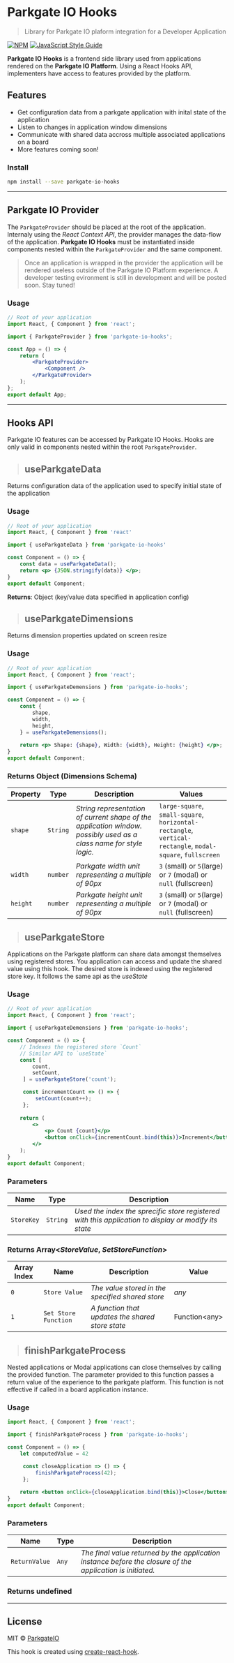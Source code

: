 # Parkgate IO Hooks

> Library for Parkgate IO plaform integration for a Developer Application

[![NPM](https://img.shields.io/npm/v/parkgate-io-hooks.svg)](https://www.npmjs.com/package/parkgate-io-hooks) [![JavaScript Style Guide](https://img.shields.io/badge/code_style-standard-brightgreen.svg)](https://standardjs.com)

__Parkgate IO Hooks__ is a frontend side library used from applications rendered on the **Parkgate IO Platform**. Using a React Hooks API, implementers have access to features provided by the platform. 

## Features
* Get configuration data from a parkgate application with inital state of the application
* Listen to changes in application window dimensions
* Communicate with shared data accross multiple associated applications on a board
* More features coming soon!

### Install

```bash
npm install --save parkgate-io-hooks
```

***

## Parkgate IO Provider
The `ParkgateProvider` should be placed at the root of the application. Internaly using the _React Context API_, the provider manages the data-flow of the application. __Parkgate IO Hooks__ must be instantiated inside components nested within the `ParkgateProvider` and the same component.

> Once an application is wrapped in the provider the application will be rendered useless outside of the Parkgate IO Platform experience. A developer testing evironment is still in development and will be posted soon. Stay tuned!

### Usage

```jsx
// Root of your application
import React, { Component } from 'react';

import { ParkgateProvider } from 'parkgate-io-hooks';

const App = () => {
    return (
        <ParkgateProvider>
            <Component />
        </ParkgateProvider>
    );
};
export default App;
```

***

## Hooks API
Parkgate IO features can be accessed by Parkgate IO Hooks. Hooks are only valid in components nested within the root `ParkgateProvider`. 

> ## useParkgateData
Returns configuration data of the application used to specify initial state of the application
### Usage
```jsx
// Root of your application
import React, { Component } from 'react'

import { useParkgateData } from 'parkgate-io-hooks'

const Component = () => {
    const data = useParkgateData();
    return <p> {JSON.stringify(data)} </p>;
}
export default Component;
```
__Returns__: Object (key/value data specified in application config)
> ## useParkgateDimensions
Returns dimension properties updated on screen resize
### Usage
```jsx
// Root of your application
import React, { Component } from 'react';

import { useParkgateDemensions } from 'parkgate-io-hooks';

const Component = () => {
    const {
        shape,
        width,
        height,
    } = useParkgateDemensions();
    
    return <p> Shape: {shape}, Width: {width}, Height: {height} </p>;
}
export default Component;
```
### Returns Object (Dimensions Schema)

| Property | Type | Description | Values |
| --- | --- | --- | --- |
| `shape` | `String` | _String representation of current shape of the application window. possibly used as a class name for style logic._ | `large-square`, `small-square`, `horizontal-rectangle`, `vertical-rectangle`, `modal-square`, `fullscreen` |
| `width` | `number` | _Parkgate width unit representing a multiple of 90px_ | `3` (small) or `5`(large) or `7` (modal) or `null` (fullscreen)  |
| `height` | `number` | _Parkgate height unit representing a multiple of 90px_ | `3` (small) or `5`(large) or `7` (modal) or `null` (fullscreen)  |

> ## useParkgateStore
Applications on the Parkgate platform can share data amongst themselves using registered stores. You application can access and update the shared value using this hook. The desired store is indexed using the registered store key. It follows the same api as the _useState_
### Usage
```jsx
// Root of your application
import React, { Component } from 'react';

import { useParkgateDemensions } from 'parkgate-io-hooks';

const Component = () => {
    // Indexes the registered store `Count`
    // Similar API to `useState`
    const [
        count,
        setCount,
     ] = useParkgateStore('count');

     const incrementCount => () => {
         setCount(count++);
     };
    
    return (
        <>
            <p> Count {count}</p>
            <button onClick={incrementCount.bind(this)}>Increment</button>
        </>
    );
}
export default Component;
```
### Parameters
| Name | Type | Description |
| --- | --- | --- |
| `StoreKey` | `String` | _Used the index the sprecific store registered with this application to display or modify its state_ |

### Returns Array\<_StoreValue_, _SetStoreFunction_\>
| Array Index | Name | Description | Value |
| --- | --- | --- | --- |
| `0` | `Store Value` | _The value stored in the specified shared store_ | _any_ |
| `1` | `Set Store Function` | _A function that updates the shared store state_ | Function\<any\> |

> ## finishParkgateProcess
Nested applications or Modal applications can close themselves by calling the provided function. The parameter provided to this function passes a return value of the experience to the parkgate platform. This function is not effective if called in a board application instance.
### Usage
```jsx
import React, { Component } from 'react';

import { finishParkgateProcess } from 'parkgate-io-hooks';

const Component = () => {
    let computedValue = 42

     const closeApplication => () => {
         finishParkgateProcess(42);
     };
    
    return <button onClick={closeApplication.bind(this)}>Close</button>;
}
export default Component;
```
### Parameters
| Name | Type | Description |
| --- | --- | --- |
| `ReturnValue` | `Any` | _The final value returned by the application instance before the closure of the application is initiated._ |
### Returns undefined

---

## License

MIT © [ParkgateIO](https://github.com/ParkgateIO)

This hook is created using [create-react-hook](https://github.com/hermanya/create-react-hook).
